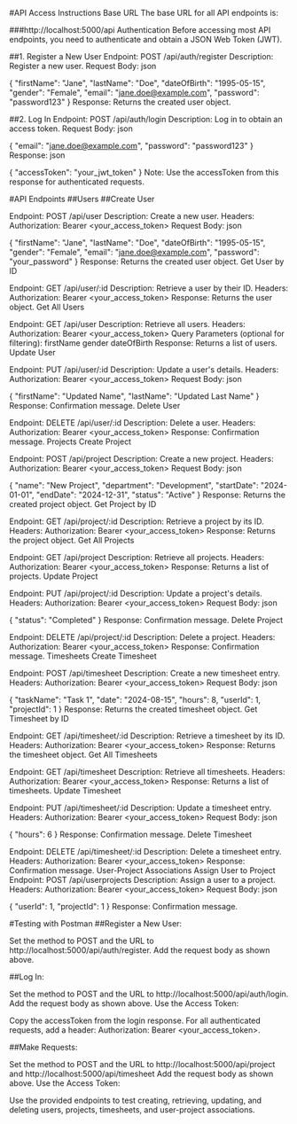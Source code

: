 #API Access Instructions
Base URL
The base URL for all API endpoints is:

###http://localhost:5000/api
Authentication
Before accessing most API endpoints, you need to authenticate and obtain a JSON Web Token (JWT).

##1. Register a New User
Endpoint: POST /api/auth/register
Description: Register a new user.
Request Body:
json
 
{
  "firstName": "Jane",
  "lastName": "Doe",
  "dateOfBirth": "1995-05-15",
  "gender": "Female",
  "email": "jane.doe@example.com",
  "password": "password123"
}
Response: Returns the created user object.

##2. Log In
Endpoint: POST /api/auth/login
Description: Log in to obtain an access token.
Request Body:
json
 
{
  "email": "jane.doe@example.com",
  "password": "password123"
}
Response:
json
 
{
  "accessToken": "your_jwt_token"
}
Note: Use the accessToken from this response for authenticated requests.


#API Endpoints
##Users
##Create User

Endpoint: POST /api/user
Description: Create a new user.
Headers: Authorization: Bearer <your_access_token>
Request Body:
json
 
{
  "firstName": "Jane",
  "lastName": "Doe",
  "dateOfBirth": "1995-05-15",
  "gender": "Female",
  "email": "jane.doe@example.com",
  "password": "your_password"
}
Response: Returns the created user object.
Get User by ID

Endpoint: GET /api/user/:id
Description: Retrieve a user by their ID.
Headers: Authorization: Bearer <your_access_token>
Response: Returns the user object.
Get All Users

Endpoint: GET /api/user
Description: Retrieve all users.
Headers: Authorization: Bearer <your_access_token>
Query Parameters (optional for filtering):
firstName
gender
dateOfBirth
Response: Returns a list of users.
Update User

Endpoint: PUT /api/user/:id
Description: Update a user's details.
Headers: Authorization: Bearer <your_access_token>
Request Body:
json
 
{
  "firstName": "Updated Name",
  "lastName": "Updated Last Name"
}
Response: Confirmation message.
Delete User

Endpoint: DELETE /api/user/:id
Description: Delete a user.
Headers: Authorization: Bearer <your_access_token>
Response: Confirmation message.
Projects
Create Project

Endpoint: POST /api/project
Description: Create a new project.
Headers: Authorization: Bearer <your_access_token>
Request Body:
json
 
{
  "name": "New Project",
  "department": "Development",
  "startDate": "2024-01-01",
  "endDate": "2024-12-31",
  "status": "Active"
}
Response: Returns the created project object.
Get Project by ID

Endpoint: GET /api/project/:id
Description: Retrieve a project by its ID.
Headers: Authorization: Bearer <your_access_token>
Response: Returns the project object.
Get All Projects

Endpoint: GET /api/project
Description: Retrieve all projects.
Headers: Authorization: Bearer <your_access_token>
Response: Returns a list of projects.
Update Project

Endpoint: PUT /api/project/:id
Description: Update a project's details.
Headers: Authorization: Bearer <your_access_token>
Request Body:
json
 
{
  "status": "Completed"
}
Response: Confirmation message.
Delete Project

Endpoint: DELETE /api/project/:id
Description: Delete a project.
Headers: Authorization: Bearer <your_access_token>
Response: Confirmation message.
Timesheets
Create Timesheet

Endpoint: POST /api/timesheet
Description: Create a new timesheet entry.
Headers: Authorization: Bearer <your_access_token>
Request Body:
json
 
{
  "taskName": "Task 1",
  "date": "2024-08-15",
  "hours": 8,
  "userId": 1,
  "projectId": 1
}
Response: Returns the created timesheet object.
Get Timesheet by ID

Endpoint: GET /api/timesheet/:id
Description: Retrieve a timesheet by its ID.
Headers: Authorization: Bearer <your_access_token>
Response: Returns the timesheet object.
Get All Timesheets

Endpoint: GET /api/timesheet
Description: Retrieve all timesheets.
Headers: Authorization: Bearer <your_access_token>
Response: Returns a list of timesheets.
Update Timesheet

Endpoint: PUT /api/timesheet/:id
Description: Update a timesheet entry.
Headers: Authorization: Bearer <your_access_token>
Request Body:
json
 
{
  "hours": 6
}
Response: Confirmation message.
Delete Timesheet

Endpoint: DELETE /api/timesheet/:id
Description: Delete a timesheet entry.
Headers: Authorization: Bearer <your_access_token>
Response: Confirmation message.
User-Project Associations
Assign User to Project
Endpoint: POST /api/userprojects
Description: Assign a user to a project.
Headers: Authorization: Bearer <your_access_token>
Request Body:
json
 
{
  "userId": 1,
  "projectId": 1
}
Response: Confirmation message.


#Testing with Postman
##Register a New User:

Set the method to POST and the URL to http://localhost:5000/api/auth/register.
Add the request body as shown above.

##Log In:

Set the method to POST and the URL to http://localhost:5000/api/auth/login.
Add the request body as shown above.
Use the Access Token:

Copy the accessToken from the login response.
For all authenticated requests, add a header: Authorization: Bearer <your_access_token>.

##Make Requests:

Set the method to POST and the URL to http://localhost:5000/api/project and http://localhost:5000/api/timesheet
Add the request body as shown above.
Use the Access Token:

Use the provided endpoints to test creating, retrieving, updating, and deleting users, projects, timesheets, and user-project associations.
